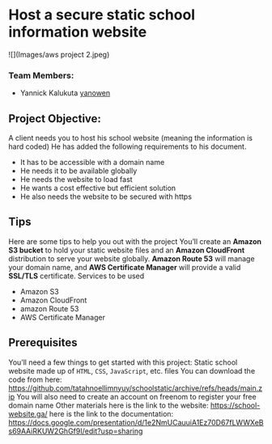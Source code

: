 # Host a secure static school information website

![](Images/aws project 2.jpeg)


### Team Members: 
* Yannick Kalukuta	[yanowen](https://github.com/Yanrice)

## Project Objective: 
A client needs you to host his school website (meaning the information is hard coded) 
He has added the following requirements to his document.
* It has to be accessible with a domain name
* He needs it to be available globally
* He needs the website to load fast
* He wants a cost effective but efficient solution
* He also needs the website to be secured with https

## Tips
Here are some tips to help you out with the project
You’ll create an **Amazon S3 bucket** to hold your static website files and an **Amazon CloudFront** distribution to serve your website globally. **Amazon Route 53** will manage your domain name, and **AWS Certificate Manager** will provide a valid **SSL/TLS** certificate.
Services to be used

* Amazon S3
* Amazon CloudFront
* amazon Route 53
* AWS Certificate Manager 

## Prerequisites 
You’ll need a few things to get started with this project:
Static school website made up of `HTML`, `CSS`, `JavaScript`, etc.
files You can download the code from here:
https://github.com/tatahnoellimnyuy/schoolstatic/archive/refs/heads/main.zip
You will also need to create an account on freenom to register your free domain name
Other materials
here is the link to the website: https://school-website.ga/
here is the link to the documentation:
 https://docs.google.com/presentation/d/1e2NmUCauuiA1Ez70D67fLWWXeBs69AAiRKUW2GhGf9I/edit?usp=sharing
